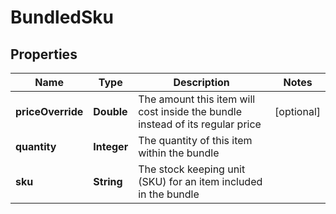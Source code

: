 
# BundledSku

## Properties
Name | Type | Description | Notes
------------ | ------------- | ------------- | -------------
**priceOverride** | **Double** | The amount this item will cost inside the bundle instead of its regular price |  [optional]
**quantity** | **Integer** | The quantity of this item within the bundle | 
**sku** | **String** | The stock keeping unit (SKU) for an item included in the bundle | 



